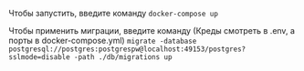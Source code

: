 Чтобы запустить, введите команду 
`docker-compose up`

Чтобы применить миграции, введите команду
(Креды смотреть в .env, а порты в docker-compose.yml)
`migrate -database postgresql://postgres:postgrespw@localhost:49153/postgres?sslmode=disable -path ./db/migrations up`

